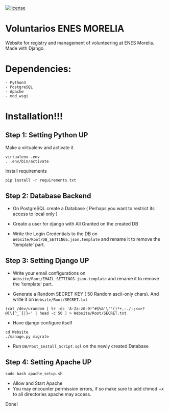[![license](https://img.shields.io/badge/license-MIT-blue.svg)](https://github.com/bsamseth/cpp-project/blob/master/LICENCE)

# Voluntarios ENES MORELIA

Website for registry and management of volunteering at ENES Morelia.
Made with Django.

# Dependencies:

```
- Python3
- PostgreSQL
- Apache
- mod_wsgi
```

# Installation!!! 

## Step 1: Setting Python UP
Make a virtualenv and activate it
```
virtualenv .env
. .env/bin/activate
```
Install requirements
```
pip install -r requirements.txt
```

## Step 2: Database Backend
- On PostgreSQL create a Database ( Perhaps you want to restrict its access to local only )

- Create a user for django with All Granted on the created DB

- Write the Login Credentials to the DB on `Website/Root/DB_SETTINGS.json.template` and rename it to remove the 'template' part.

## Step 3: Setting Django UP

- Write your email configurations on `Website/Root/EMAIL_SETTINGS.json.template` and rename it to remove the 'template' part.

- Generate a Random SECRET KEY ( 50 Random ascii-only chars). And write it on `Website/Root/SECRET.txt`
```
(cat /dev/urandom | tr -dc 'A-Za-z0-9!"#$%&'\''()*+,-./:;<=>?@[\]^_`{|}~' | head -c 50 ) > Website/Root/SECRET.txt
```
- Have django configure itself

```
cd Website
./manage.py migrate
```

- Run `DB/Post_Install_Script.sql` on the newly created Database

## Step 4: Setting Apache UP
```
sudo bash apache_setup.sh
```
- Allow and Start Apache
- You may encounter permission errors, if so make sure to add chmod +x to all directories apache may access.

Done!
